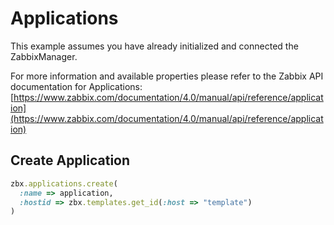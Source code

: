 # Applications

This example assumes you have already initialized and connected the ZabbixManager.

For more information and available properties please refer to the Zabbix API documentation for Applications:
[https://www.zabbix.com/documentation/4.0/manual/api/reference/application](https://www.zabbix.com/documentation/4.0/manual/api/reference/application)

## Create Application
```ruby
zbx.applications.create(
  :name => application,
  :hostid => zbx.templates.get_id(:host => "template")
)
```
